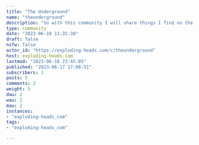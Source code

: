 ```yaml
---
title: "The Underground" 
name: "theunderground"
description: "So with this community I will share things I find on the internet, most likely having to do with the things I enjoy, Programming, Hacking, Video Games, Movies, DIY, The beach, and making fun of people. And we will take it from there and see how it goes. :)"
type: community
date: "2023-06-19 11:35:38"
draft: false
nsfw: false
actor_id: "https://exploding-heads.com/c/theunderground"
host: exploding-heads.com
lastmod: "2023-06-18 23:45:05"
published: "2023-06-17 17:08:51"
subscribers: 1
posts: 5
comments: 2
weight: 5
dau: 2
wau: 2
mau: 2
instances:
- "exploding-heads_com"
tags: 
- "exploding-heads_com"

---
```

